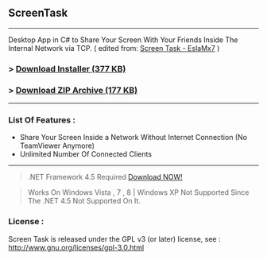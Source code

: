 ## ScreenTask
------------------------------
Desktop App in C# to Share Your Screen With Your Friends Inside The Internal Network via TCP.
( edited from: [Screen Task - EslaMx7](https://github.com/EslaMx7/ScreenTask) )


### > [Download Installer (377 KB)](http://goo.gl/gHnPmN)

### > [Download ZIP Archive (177 KB)](https://raw.githubusercontent.com/EslaMx7/ScreenTask/master/Installer/ScreenTask.zip)


------------------------------
### List Of Features : 
- Share Your Screen Inside a Network Without Internet Connection (No TeamViewer Anymore)
- Unlimited Number Of Connected Clients

------------------------------


> .NET Framework 4.5 Required [Download NOW!](http://www.microsoft.com/en-eg/download/details.aspx?id=30653)

> Works On Windows Vista , 7 , 8 | Windows XP Not Supported Since The .NET 4.5 Not Supported On It.

### License :
Screen Task is released under the GPL v3 (or later) license, see : http://www.gnu.org/licenses/gpl-3.0.html
